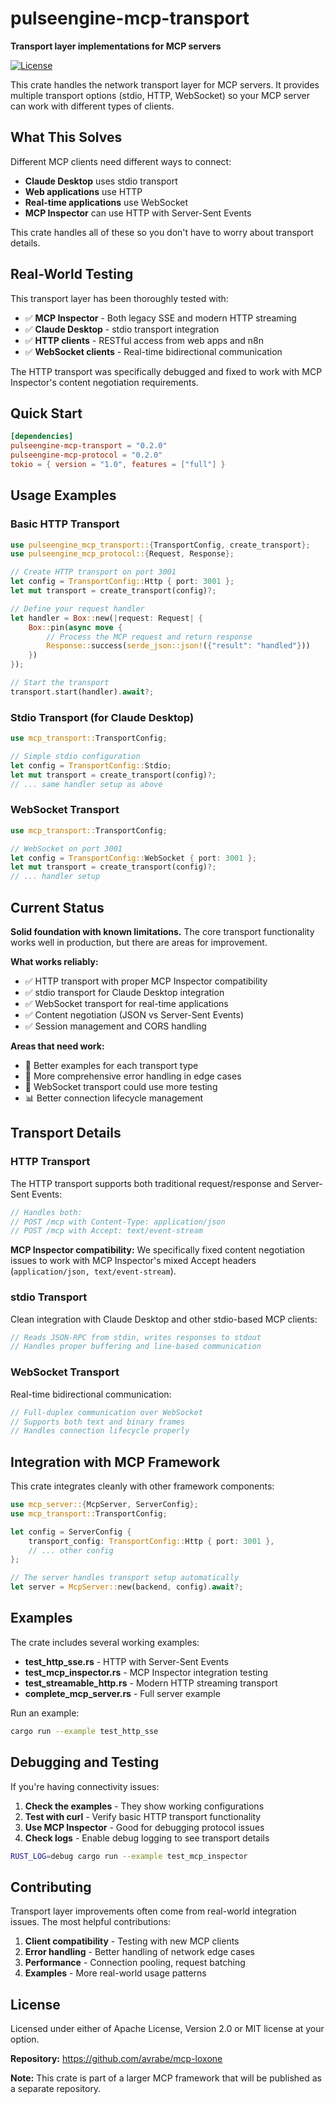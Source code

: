 # pulseengine-mcp-transport

**Transport layer implementations for MCP servers**

[![License](https://img.shields.io/badge/license-MIT%20OR%20Apache--2.0-blue.svg)](https://github.com/avrabe/mcp-loxone/blob/main/LICENSE)

This crate handles the network transport layer for MCP servers. It provides multiple transport options (stdio, HTTP, WebSocket) so your MCP server can work with different types of clients.

## What This Solves

Different MCP clients need different ways to connect:
- **Claude Desktop** uses stdio transport
- **Web applications** use HTTP
- **Real-time applications** use WebSocket
- **MCP Inspector** can use HTTP with Server-Sent Events

This crate handles all of these so you don't have to worry about transport details.

## Real-World Testing

This transport layer has been thoroughly tested with:
- ✅ **MCP Inspector** - Both legacy SSE and modern HTTP streaming
- ✅ **Claude Desktop** - stdio transport integration
- ✅ **HTTP clients** - RESTful access from web apps and n8n
- ✅ **WebSocket clients** - Real-time bidirectional communication

The HTTP transport was specifically debugged and fixed to work with MCP Inspector's content negotiation requirements.

## Quick Start

```toml
[dependencies]
pulseengine-mcp-transport = "0.2.0"
pulseengine-mcp-protocol = "0.2.0"
tokio = { version = "1.0", features = ["full"] }
```

## Usage Examples

### Basic HTTP Transport

```rust
use pulseengine_mcp_transport::{TransportConfig, create_transport};
use pulseengine_mcp_protocol::{Request, Response};

// Create HTTP transport on port 3001
let config = TransportConfig::Http { port: 3001 };
let mut transport = create_transport(config)?;

// Define your request handler
let handler = Box::new(|request: Request| {
    Box::pin(async move {
        // Process the MCP request and return response
        Response::success(serde_json::json!({"result": "handled"}))
    })
});

// Start the transport
transport.start(handler).await?;
```

### Stdio Transport (for Claude Desktop)

```rust
use mcp_transport::TransportConfig;

// Simple stdio configuration
let config = TransportConfig::Stdio;
let mut transport = create_transport(config)?;
// ... same handler setup as above
```

### WebSocket Transport

```rust
use mcp_transport::TransportConfig;

// WebSocket on port 3001
let config = TransportConfig::WebSocket { port: 3001 };
let mut transport = create_transport(config)?;
// ... handler setup
```

## Current Status

**Solid foundation with known limitations.** The core transport functionality works well in production, but there are areas for improvement.

**What works reliably:**
- ✅ HTTP transport with proper MCP Inspector compatibility
- ✅ stdio transport for Claude Desktop integration
- ✅ WebSocket transport for real-time applications
- ✅ Content negotiation (JSON vs Server-Sent Events)
- ✅ Session management and CORS handling

**Areas that need work:**
- 📝 Better examples for each transport type
- 🧪 More comprehensive error handling in edge cases
- 🔧 WebSocket transport could use more testing
- 📊 Better connection lifecycle management

## Transport Details

### HTTP Transport

The HTTP transport supports both traditional request/response and Server-Sent Events:

```rust
// Handles both:
// POST /mcp with Content-Type: application/json
// POST /mcp with Accept: text/event-stream
```

**MCP Inspector compatibility:** We specifically fixed content negotiation issues to work with MCP Inspector's mixed Accept headers (`application/json, text/event-stream`).

### stdio Transport

Clean integration with Claude Desktop and other stdio-based MCP clients:

```rust
// Reads JSON-RPC from stdin, writes responses to stdout
// Handles proper buffering and line-based communication
```

### WebSocket Transport

Real-time bidirectional communication:

```rust
// Full-duplex communication over WebSocket
// Supports both text and binary frames
// Handles connection lifecycle properly
```

## Integration with MCP Framework

This crate integrates cleanly with other framework components:

```rust
use mcp_server::{McpServer, ServerConfig};
use mcp_transport::TransportConfig;

let config = ServerConfig {
    transport_config: TransportConfig::Http { port: 3001 },
    // ... other config
};

// The server handles transport setup automatically
let server = McpServer::new(backend, config).await?;
```

## Examples

The crate includes several working examples:

- **test_http_sse.rs** - HTTP with Server-Sent Events
- **test_mcp_inspector.rs** - MCP Inspector integration testing
- **test_streamable_http.rs** - Modern HTTP streaming transport
- **complete_mcp_server.rs** - Full server example

Run an example:

```bash
cargo run --example test_http_sse
```

## Debugging and Testing

If you're having connectivity issues:

1. **Check the examples** - They show working configurations
2. **Test with curl** - Verify basic HTTP transport functionality
3. **Use MCP Inspector** - Good for debugging protocol issues
4. **Check logs** - Enable debug logging to see transport details

```bash
RUST_LOG=debug cargo run --example test_mcp_inspector
```

## Contributing

Transport layer improvements often come from real-world integration issues. The most helpful contributions:

1. **Client compatibility** - Testing with new MCP clients
2. **Error handling** - Better handling of network edge cases
3. **Performance** - Connection pooling, request batching
4. **Examples** - More real-world usage patterns

## License

Licensed under either of Apache License, Version 2.0 or MIT license at your option.

**Repository:** https://github.com/avrabe/mcp-loxone

**Note:** This crate is part of a larger MCP framework that will be published as a separate repository.